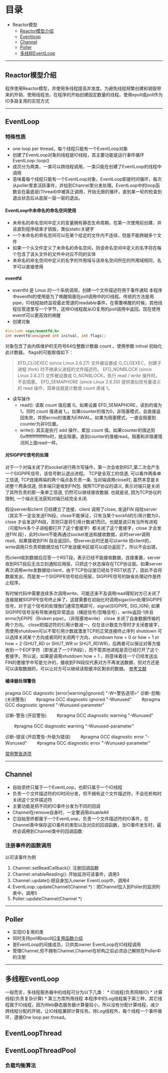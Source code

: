 
# 目录
* Reactor模型
	* [Reactor模型介绍](#Reactor模型介绍)
    * [Eventloop](#EventLoop)
    * [Channel](#Channel)
    * [Poller](#Poller)
    * [多线程EventLoop](#多线程EventLoop)

-----------------------------------
## Reactor模型介绍
程序使用Reactor模型，并使用多线程提高并发度。为避免线程频繁创建和销毁带来的开销，使用线程池，在程序的开始创建固定数量的线程。使用epoll或poll作为IO多路复用的实现方式




------------------------------------
## EventLoop


### 特殊性质
* one loop per thread，每个线程只能有一个EventLoop对象
* 创建了EventLoop对象的线程是IO线程，其主要功能是运行事件循环EventLoop::loop()
* 成员分为两类，一类可以跨线程调用，一类只能在创建了EventLoop的线程中调用
* 意味着每个线程只能有一个EventLoop对象，EventLoop即是时间循环，每次从poller里拿活跃事件，并给到Channel里分发处理。EventLoop中的loop函数会在最底层(Thread)中被真正调用，开始无限的循环，直到某一轮的检查到退出状态后从底层一层一层的退出。

#### EventLoop中未命名的命名空间使用
* 未命名的命名空间中定义的变量拥有静态生命周期，在第一次使用前创建，并且直到程序结束才销毁，类似static关键字
* 一个未命名的命名空间可以在某个给定的文件内不连续，但是不能跨越多个文件
* 如果一个头文件定义了未命名的命名空间，则该命名空间中定义的名字将在每个包含了该头文件的文件中对应不同的实体
* 未命名的命名空间中定义的名字的作用域与该命名空间所在的所用域相同，名字可以直接使用

#### eventfd
* eventfd 是 Linux 的一个系统调用，创建一个文件描述符用于事件通知
本程序中eventfd的使用是为了唤醒阻塞在poll调用中的IO线程。传统的方法是用pipe，IO线程始终监视着此管道的readable事件，在需要唤醒的时候，其他线程往管道里写一个字节，这样IO线程就从IO复用的poll调用中返回。现在使用eventf可以更高效的唤醒
* 创建对象
```cpp
#include <sys/eventfd.h>
int eventfd(unsigned int initval, int flags);
```
对象包含了由内核维护的无符号64位整数计数器 count 。使用参数 initval 初始化此计数器。
flags的可能取值如下：
>EFD_CLOEXEC (since Linux 2.6.27)
>文件被设置成 O_CLOEXEC，创建子进程 (fork) 时不继承父进程的文件描述符。
>EFD_NONBLOCK (since Linux 2.6.27)
>文件被设置成 O_NONBLOCK，执行 read / write 操作时，不会阻塞。
>EFD_SEMAPHORE (since Linux 2.6.30)
>提供类似信号量语义的 read 操作，简单说就是计数值 count 递减 1。

* 读写操作
    * read(): 读取 count 值后置 0。如果设置 EFD_SEMAPHORE，读到的值为 1，同时 count 值递减 1。。如果counter的值为0，非阻塞模式，会直接返回失败，并把errno的值置为EINVAL。如果为阻塞模式，一直会阻塞到counter为非0位置。
    * write(): 其实是执行 add 操作，累加 count 值。如果counter的值达到0xfffffffffffffffe时，就会阻塞。直到counter的值被read。阻塞和非阻塞情况同上面read一样。

#### 对SIGPIPE信号的处理
对于一个对端关闭了的socket进行两次写操作，第一次会收到RST,第二次会产生一个SIGPIPE信号，该信号默认退出进程。
TCP是全双工的信道, 可以看作两条单工信道, TCP连接两端的两个端点各负责一条. 当对端调用close时, 虽然本意是关闭整个两条信道, 但本端只是收到FIN包. 按照TCP协议的语义, 表示对端只是关闭了其所负责的那一条单工信道, 仍然可以继续接收数据. 也就是说, 因为TCP协议的限制, 一个端点无法获知对端已经完全关闭.

假设server和client 已经建立了连接，client 调用了close, 发送FIN 段给server（其实不一定会发送FIN段，close不能保证，只有当某个sockfd的引用计数为0，close 才会发送FIN段，否则只是将引用计数减1而已。也就是说只有当所有进程（可能fork多个子进程都打开了这个套接字）都关闭了这个套接字，close 才会发送FIN 段），此时client不能再通过socket发送和接收数据，此时server调用read，如果接收到FIN 段会返回0。但server此时还是可以write 给client的，write调用只负责把数据交给TCP发送缓冲区就可以成功返回了，所以不会出错，

而client收到数据后应答一个RST段，表示已经不能接收数据，连接重置，server收到RST段后无法立刻通知应用层，只把这个状态保存在TCP协议层。如果server再次调用write发数据给client，由于TCP协议层已经处于RST状态了，因此不会将数据发出，而是发一个SIGPIPE信号给应用层，SIGPIPE信号的缺省处理动作是终止程序。

有时候代码中需要连续多次调用write，可能还来不及调用read得知对方已关闭了连接就被SIGPIPE信号终止掉了，这就需要在初始化时调用sigaction处理SIGPIPE信号，对于这个信号的处理我们通常忽略即可，signal(SIGPIPE, SIG_IGN); 如果SIGPIPE信号没有导致进程异常退出（捕捉信号/忽略信号），write返回-1并且errno为EPIPE（Broken pipe）。（非阻塞地write）
close 关闭了自身数据传输的两个方向。
close把描述符的引用计数减一，仅在该计数变为零时才关闭套接字，而使用shutdown可以不管引用计数就激发TCP的正常连接终止序列
shutdown 可以选择关闭某个方向或者同时关闭两个方向，shutdown how = 0 or how = 1 or how = 2 (SHUT_RD or SHUT_WR or SHUT_RDWR)，后两者可以保证对等方接收到一个EOF字符（即发送了一个FIN段），而不管其他进程是否已经打开了这个套接字。所以说，如果是调用shutdown how = 1 ，则意味着往一个已经发送出FIN的套接字中写是允许的，接收到FIN段仅代表对方不再发送数据，但对方还是可以读取数据的，可以让对方可以继续读取缓冲区剩余的数据。
[参考文献](https://blog.csdn.net/u010982765/article/details/79038062)



#### 编译器处理警告
pragma GCC diagnostic [error|warning|ignored] "-W<警告选项>"
诊断-忽略:(关闭警告)
　　#pragma  GCC diagnostic ignored  "-Wunused"
　　#pragma  GCC diagnostic ignored  "-Wunused-parameter"

诊断-警告:(开启警告)
　　#pragma GCC diagnostic warning "-Wunused" 

　　#pragma GCC diagnostic warning "-Wunused-parameter"

诊断-错误:(开启警告-升级为错误)
　　#pragma GCC diagnostic error "-Wunused" 
　　#pragma GCC diagnostic error "-Wunused-parameter"

[常用警告选项](https://www.cnblogs.com/Dennis-mi/articles/7150321.html)



----------------------------------
## Channel
* 自始至终只属于一个EventLoop，也即只属于一个IO线程
* 负责一个文件描述符的IO时间分发，但不拥有这个文件描述符，不会在析构时关闭这个文件描述符
* 主要功能是把不同的IO事件分发为不同的回调
* Channel在remove自身时，一定要调用disableAll
* 它自始至终都属于一个EventLoop，负责一个文件描述符的IO事件，在Channel类中保存这IO事件的类型以及对应的回调函数，当IO事件发生时，最终会调用到Channel类中的回调函数
### 注册事件的函数调用
以可读事件为例
1. Channel::setReadCallback(): 注册回调函数
2. Channel::enableReading(): 开始监测可读事件，调用3
3. Channel::update():把自身加入owner EventLoop中，调用4
4. EventLoop::updateChannel(Channel *)：把Channel加入到Poller的监测列表中，调用5
5. Poller::updateChannel(Channel *)


----------------------------------------
## Poller
* 实现IO复用的类
* 同时支持poll和epoll[IO复用函数介绍](IO复用.md)
* 是EventLoop的间接成员，只供其owner EventLoop在IO线程调用
* 管理Channel,但不拥有Channel,Channel在析构之前必须自己解除在Poller中的注册


---------------------------------------------
## 多线程EventLoop
一般而言，多线程服务器中的线程可分为以下几类：
    * IO线程(负责网络IO)
    * 计算线程(负责复杂计算)
    * 第三方库所用线程
本程序中的Log线程属于第三种，其它线程属于IO线程，因为Web静态服务器计算量较小，所以没有分配计算线程，减少跨线程分配的开销，让IO线程兼顾计算任务。除Log线程外，每个线程一个事件循环，遵循One loop per thread。
## EventLoopThread

## EventLoopThreadPool
### 负载均衡算法